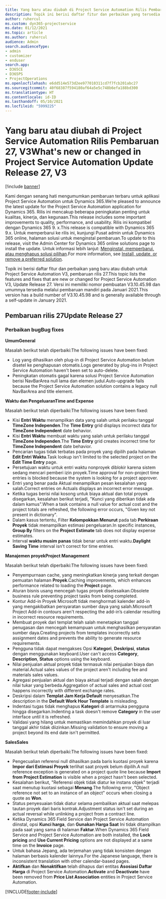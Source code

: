 ```yaml
---
title: Yang baru atau diubah di Project Service Automation Rilis Pembaruan 27, V3
description: Topik ini berisi daftar fitur dan perbaikan yang tersedia di Project Service Automation V3, pembaruan rilis 27, V3.
author: ruhercul
ms.custom: dyn365-projectservice
ms.date: 01/12/2021
ms.topic: article
ms.author: ruhercul
audience: Admin
search.audienceType:
- admin
- customizer
- enduser
search.app:
- D365CE
- D365PS
- ProjectOperations
ms.openlocfilehash: e6dd514e573d2ee977010311cd7f7fcb201abc27
ms.sourcegitcommit: 40f68387f594180af64a5e5c748b6efa188bd300
ms.translationtype: HT
ms.contentlocale: id-ID
ms.lasthandoff: 05/10/2021
ms.locfileid: "5999225"
---
```

# <a name="whats-new-or-changed-in-project-service-automation-update-release-27-v3"></a><span data-ttu-id="5d930-103">Yang baru atau diubah di Project Service Automation Rilis Pembaruan 27, V3</span><span class="sxs-lookup"><span data-stu-id="5d930-103">What's new or changed in Project Service Automation Update Release 27, V3</span></span>

[!include [banner](../includes/psa-now-project-operations.md)]

<span data-ttu-id="5d930-104">Kami dengan senang hati mengumumkan pembaruan terbaru untuk aplikasi Project Service Automation untuk Dynamics 365.</span><span class="sxs-lookup"><span data-stu-id="5d930-104">We’re pleased to announce the latest update for the Project Service Automation application for Dynamics 365.</span></span> <span data-ttu-id="5d930-105">Rilis ini mencakup beberapa peningkatan penting untuk kualitas, kinerja, dan kegunaan.</span><span class="sxs-lookup"><span data-stu-id="5d930-105">This release includes some important improvements to quality, performance, and usability.</span></span> <span data-ttu-id="5d930-106">Rilis ini kompatibel dengan Dynamics 365 9. x.</span><span class="sxs-lookup"><span data-stu-id="5d930-106">This release is compatible with Dynamics 365 9.x.</span></span> <span data-ttu-id="5d930-107">Untuk memperbarui ke rilis ini, kunjungi Pusat admin untuk Dynamics 365 online, halaman solusi untuk menginstal pembaruan.</span><span class="sxs-lookup"><span data-stu-id="5d930-107">To update to this release, visit the Admin Center for Dynamics 365 online solutions page to install the update.</span></span> <span data-ttu-id="5d930-108">Untuk informasi lebih lanjut: [Menginstal, memperbarui, atau menghapus solusi pilihan](/power-platform/admin/install-remove-preferred-solution).</span><span class="sxs-lookup"><span data-stu-id="5d930-108">For more information, see [Install, update, or remove a preferred solution](/power-platform/admin/install-remove-preferred-solution).</span></span>

<span data-ttu-id="5d930-109">Topik ini berisi daftar fitur dan perbaikan yang baru atau diubah untuk Project Service Automation V3, pembaruan rilis 27.</span><span class="sxs-lookup"><span data-stu-id="5d930-109">This topic lists the features and fixes that are new or changed for Project Service Automation V3, Update Release 27.</span></span> <span data-ttu-id="5d930-110">Versi ini memiliki nomor pembuatan V3.10.45.98 dan umumnya tersedia melalui pembaruan mandiri pada Januari 2021.</span><span class="sxs-lookup"><span data-stu-id="5d930-110">This version has a build number of V3.10.45.98 and is generally available through a self-update in January 2021.</span></span>

## <a name="update-release-27"></a><span data-ttu-id="5d930-111">Pembaruan rilis 27</span><span class="sxs-lookup"><span data-stu-id="5d930-111">Update Release 27</span></span>

### <a name="bug-fixes"></a><span data-ttu-id="5d930-112">Perbaikan bug</span><span class="sxs-lookup"><span data-stu-id="5d930-112">Bug fixes</span></span>

<span data-ttu-id="5d930-113">**Umum**</span><span class="sxs-lookup"><span data-stu-id="5d930-113">**General**</span></span>

<span data-ttu-id="5d930-114">Masalah berikut telah diperbaiki:</span><span class="sxs-lookup"><span data-stu-id="5d930-114">The following issues have been fixed:</span></span>

- <span data-ttu-id="5d930-115">Log yang dihasilkan oleh plug-in di Project Service Automation belum disetel ke penghapusan otomatis.</span><span class="sxs-lookup"><span data-stu-id="5d930-115">Logs generated by plug-ins in Project Service Automation haven't been set to auto-delete.</span></span>
- <span data-ttu-id="5d930-116">Peningkatan otomatis gagal karena solusi Project Service Automation berisi NavBarArea null lama dan elemen judul.</span><span class="sxs-lookup"><span data-stu-id="5d930-116">Auto-upgrade fails because the Project Service Automation solution contains a legacy null NavBarArea and title element.</span></span>

<span data-ttu-id="5d930-117">**Waktu dan Pengeluaran**</span><span class="sxs-lookup"><span data-stu-id="5d930-117">**Time and Expense**</span></span>

<span data-ttu-id="5d930-118">Masalah berikut telah diperbaiki:</span><span class="sxs-lookup"><span data-stu-id="5d930-118">The following issues have been fixed:</span></span>

- <span data-ttu-id="5d930-119">Kisi **Entri Waktu** menampilkan data yang salah untuk perilaku tanggal **TimeZone Independen**.</span><span class="sxs-lookup"><span data-stu-id="5d930-119">The **Time Entry** grid displays incorrect data for **TimeZone Independent** date behavior.</span></span>
- <span data-ttu-id="5d930-120">Kisi **Entri Waktu** membuat waktu yang salah untuk perilaku tanggal **TimeZone Independen**.</span><span class="sxs-lookup"><span data-stu-id="5d930-120">The **Time Entry** grid creates incorrect time for **TimeZone Independent** date behavior.</span></span>
- <span data-ttu-id="5d930-121">Pencarian tugas tidak terbatas pada proyek yang dipilih pada halaman **Edit Entri Waktu**.</span><span class="sxs-lookup"><span data-stu-id="5d930-121">Task lookup isn't limited to the selected project on the **Edit Time Entry** page.</span></span>
- <span data-ttu-id="5d930-122">Persetujuan waktu untuk entri waktu nonproyek diblokir karena sistem sedang mencari pemberi izin proyek.</span><span class="sxs-lookup"><span data-stu-id="5d930-122">Time approval for non-project time entries is blocked because the system is looking for a project approver.</span></span>
- <span data-ttu-id="5d930-123">Entri yang benar pada Aktual menampilkan pesan kesalahan yang salah.</span><span class="sxs-lookup"><span data-stu-id="5d930-123">Correct entries on Actuals displays an incorrect error message.</span></span>
- <span data-ttu-id="5d930-124">Ketika tugas berisi nilai kosong untuk biaya aktual dan total proyek disegarkan, kesalahan berikut terjadi, "Kunci yang diberikan tidak ada dalam kamus".</span><span class="sxs-lookup"><span data-stu-id="5d930-124">When a task contains a null value for actual cost and the project totals are refreshed, the following error occurs, "Given key not present in dictionary".</span></span>
- <span data-ttu-id="5d930-125">Dalam kasus tertentu, Filter **Kelompokkan Menurut** pada tab **Perkiraan Proyek** tidak menampilkan estimasi pengeluaran.</span><span class="sxs-lookup"><span data-stu-id="5d930-125">In specific instances, **Group By** filters on the **Project Estimate** tab does not display expense estimates.</span></span>
- <span data-ttu-id="5d930-126">Interval **waktu musim panas** tidak benar untuk entri waktu.</span><span class="sxs-lookup"><span data-stu-id="5d930-126">**Daylight Saving Time** interval isn't correct for time entries.</span></span>

<span data-ttu-id="5d930-127">**Manajemen proyek**</span><span class="sxs-lookup"><span data-stu-id="5d930-127">**Project Management**</span></span>

<span data-ttu-id="5d930-128">Masalah berikut telah diperbaiki:</span><span class="sxs-lookup"><span data-stu-id="5d930-128">The following issues have been fixed:</span></span>

- <span data-ttu-id="5d930-129">Penyempurnaan cache, yang meningkatkan kinerja yang terkait dengan pemuatan halaman **Proyek**.</span><span class="sxs-lookup"><span data-stu-id="5d930-129">Caching improvements, which enhances performance related to loading the **Project** page.</span></span>
- <span data-ttu-id="5d930-130">Aturan bisnis usang mencegah tugas proyek diselesaikan.</span><span class="sxs-lookup"><span data-stu-id="5d930-130">Obsolete business rule preventing project tasks from being completed.</span></span>
- <span data-ttu-id="5d930-131">Kontur Add-in Proyek Microsoft tidak menghormati kalender add-in yang mengakibatkan persyaratan sumber daya yang salah.</span><span class="sxs-lookup"><span data-stu-id="5d930-131">Microsoft Project Add-in contours aren't respecting the add-in’s calendar resulting in incorrect resource requirements.</span></span>
- <span data-ttu-id="5d930-132">Membuat proyek dari templat telah salah menetapkan tanggal penugasan dan mencegah kemampuan untuk menghasilkan persyaratan sumber daya.</span><span class="sxs-lookup"><span data-stu-id="5d930-132">Creating projects from templates incorrectly sets assignment dates and prevents the ability to generate resource requirements.</span></span>
- <span data-ttu-id="5d930-133">Pengguna tidak dapat mengakses Opsi **Kategori**, **Deskripsi**, **status** dengan menggunakan keyboard.</span><span class="sxs-lookup"><span data-stu-id="5d930-133">User can't access **Category**, **Description**, **Status** options using the keyboard.</span></span>
- <span data-ttu-id="5d930-134">Nilai penjualan aktual proyek tidak termasuk nilai penjualan biaya dan material.</span><span class="sxs-lookup"><span data-stu-id="5d930-134">Actual sales values of the project aren't including fee and materials sales values.</span></span>
- <span data-ttu-id="5d930-135">Agregasi penjualan aktual dan biaya aktual terjadi dengan salah dengan nilai tukar yang berbeda.</span><span class="sxs-lookup"><span data-stu-id="5d930-135">Aggregation of actual sales and actual cost happens incorrectly with different exchange rates.</span></span>
- <span data-ttu-id="5d930-136">Deskripsi dalam **Templat Jam Kerja Default** menyesatkan.</span><span class="sxs-lookup"><span data-stu-id="5d930-136">The description in the **Default Work Hour Template** is misleading.</span></span>
- <span data-ttu-id="5d930-137">Indentasi tugas tidak menghapus **Kategori** di antarmuka pengguna hingga disegarkan.</span><span class="sxs-lookup"><span data-stu-id="5d930-137">Indenting a task doesn't remove **Category** in the user interface until it is refreshed.</span></span>
- <span data-ttu-id="5d930-138">Validasi yang hilang untuk memastikan memindahkan proyek di luar tanggal akhir tidak diizinkan.</span><span class="sxs-lookup"><span data-stu-id="5d930-138">Missing validation to ensure moving a project beyond its end date isn't permitted.</span></span>

<span data-ttu-id="5d930-139">**Sales**</span><span class="sxs-lookup"><span data-stu-id="5d930-139">**Sales**</span></span>

<span data-ttu-id="5d930-140">Masalah berikut telah diperbaiki:</span><span class="sxs-lookup"><span data-stu-id="5d930-140">The following issues have been fixed:</span></span>

- <span data-ttu-id="5d930-141">Pengecualian referensi null dihasilkan pada baris kuotasi proyek karena **Impor dari Estimasi Proyek** terlihat saat proyek belum dipilih.</span><span class="sxs-lookup"><span data-stu-id="5d930-141">A null reference exception is generated on a project quote line because **Import from Project Estimation** is visible when a project hasn't been selected.</span></span>
- <span data-ttu-id="5d930-142">Kesalahan berikut, "Referensi objek tidak diatur ke instans objek" terjadi saat menutup kuotasi sebagai **Menang**.</span><span class="sxs-lookup"><span data-stu-id="5d930-142">The following error, "Object reference not set to an instance of an object" occurs when closing a quote as **Won**.</span></span>
- <span data-ttu-id="5d930-143">Status penyesuaian tidak diatur selama pembalikan aktual saat melepas tautan proyek dari baris kontrak.</span><span class="sxs-lookup"><span data-stu-id="5d930-143">Adjustment status isn't set during an actual reversal while unlinking a project from a contract line.</span></span>
- <span data-ttu-id="5d930-144">Ketika Dynamics 365 Field Service dan Project Service Automation diinstal, opsi **Kunci harga**, dan **Gunakan Harga Saat** Ini tidak ditampilkan pada saat yang sama di halaman **Faktur**.</span><span class="sxs-lookup"><span data-stu-id="5d930-144">When Dynamics 365 Field Service and Project Service Automation are both installed, the **Lock pricing** and **Use Current Pricing** options are not displayed at a same time on the **Invoice** page.</span></span>
- <span data-ttu-id="5d930-145">Untuk bahasa Jepang, ada terjemahan yang tidak konsisten dengan halaman berbasis kalender lainnya.</span><span class="sxs-lookup"><span data-stu-id="5d930-145">For the Japanese language, there is inconsistent translation with other calendar-based pages.</span></span>
- <span data-ttu-id="5d930-146">**Aktifkan** dan **Nonaktifkan** telah dihapus dari entitas **Asosiasi Daftar Harga** di Project Service Automation.</span><span class="sxs-lookup"><span data-stu-id="5d930-146">**Activate** and **Deactivate** have been removed from **Price List Association** entities in Project Service Automation.</span></span>


[!INCLUDE[footer-include](../includes/footer-banner.md)]